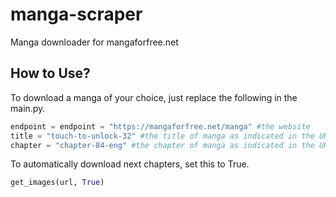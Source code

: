 # manga-scraper
Manga downloader for mangaforfree.net

## How to Use?

To download a manga of your choice, just replace the following in the main.py.

```python
endpoint = endpoint = "https://mangaforfree.net/manga" #the website
title = "touch-to-unlock-32" #the title of manga as indicated in the URL
chapter = "chapter-84-eng" #the chapter of manga as indicated in the URL
```

To automatically download next chapters, set this to True.
```python
get_images(url, True)
```
